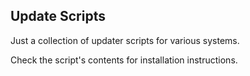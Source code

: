 ## Update Scripts

Just a collection of updater scripts for various systems.

Check the script's contents for installation instructions.
